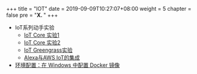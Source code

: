 +++
title = "IOT"
date = 2019-09-09T10:27:07+08:00
weight = 5
chapter = false
pre = "<b>X. </b>"
+++

* IoT系列动手实验
   * [IoT Core 实验1](https://github.com/lab798/aws-iot-labs/blob/master/docs/lab1.IoTCore.1.md)
   * [IoT Core 实验2](https://github.com/lab798/aws-iot-labs/blob/master/docs/lab2.IoTCore.2.md)
   * [IoT Greengrass实验](https://github.com/lab798/aws-iot-labs/blob/master/docs/lab3.greengrass.md)
   * [Alexa与AWS IoT的集成](https://github.com/lab798/aws-iot-labs/blob/master/docs/lab1.IoTCore.1.md)
* [环境配置：在 Windows 中配置 Docker 镜像](https://quickstart.org.cn/DockerGuide.html)

